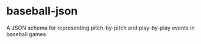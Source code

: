 # baseball-json
A JSON schema for representing pitch-by-pitch and play-by-play events in baseball games
